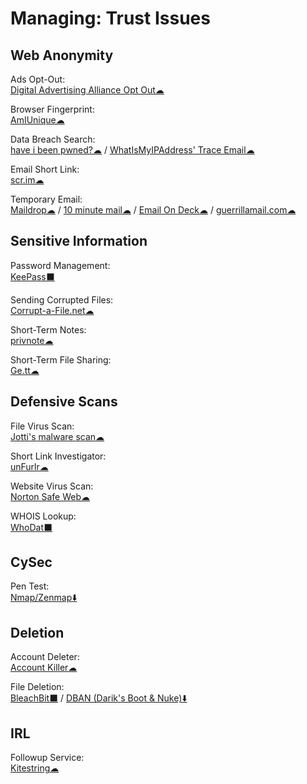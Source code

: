 # Managing: Trust Issues

## Web Anonymity

Ads Opt-Out:  
  [Digital Advertising Alliance Opt Out☁](http://www.aboutads.info/choices/)
  
Browser Fingerprint:  
  [AmIUnique☁](https://amiunique.org/)
  
Data Breach Search:  
  [have i been pwned?☁](https://haveibeenpwned.com/) / 
  [WhatIsMyIPAddress' Trace Email☁](https://whatismyipaddress.com/trace-email)
  
Email Short Link:  
  [scr.im☁](http://scr.im/)
  
Temporary Email:  
  [Maildrop☁](https://maildrop.cc/) / 
  [10 minute mail☁](https://10minutemail.com/) / 
  [Email On Deck☁](https://www.emailondeck.com/) / 
  [guerrillamail.com☁](https://www.guerrillamail.com/)
  
## Sensitive Information

Password Management:  
  [KeePass⬛](https://keepass.info/)
  
Sending Corrupted Files:  
  [Corrupt-a-File.net☁](https://corrupt-a-file.net/)
  
Short-Term Notes:  
  [privnote☁](https://privnote.com/)
  
Short-Term File Sharing:  
  [Ge.tt☁](http://ge.tt/)
  
## Defensive Scans

File Virus Scan:  
  [Jotti's malware scan☁](https://virusscan.jotti.org/)
  
Short Link Investigator:  
  [unFurlr☁](https://unfurlr.com/)
  
Website Virus Scan:  
  [Norton Safe Web☁](https://safeweb.norton.com/)
  
WHOIS Lookup:  
  [WhoDat⬛](https://portableapps.com/apps/utilities/whodat-portable)
  
## CySec

Pen Test:  
  [Nmap/Zenmap⬇️](https://nmap.org/)
  
## Deletion

Account Deleter:  
  [Account Killer☁](https://www.accountkiller.com/en/popular)
  
File Deletion:  
  [BleachBit⬛](https://www.bleachbit.org/) / 
  [DBAN (Darik's Boot & Nuke)⬇️](https://dban.org/)
  
## IRL

Followup Service:  
  [Kitestring☁](https://www.kitestring.io/)
